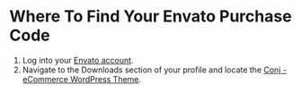# Where To Find Your Envato Purchase Code

1. Log into your [Envato account](https://account.envato.com/sign_in?to=envatomarket).
2. Navigate to the Downloads section of your profile and locate the [Conj - eCommerce WordPress Theme](https://themeforest.net/item/conj-ecommerce-wordpress-theme/21935639?ref=mypreview).
